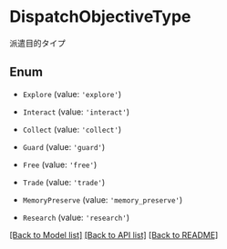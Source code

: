 # DispatchObjectiveType

派遣目的タイプ

## Enum

* `Explore` (value: `'explore'`)

* `Interact` (value: `'interact'`)

* `Collect` (value: `'collect'`)

* `Guard` (value: `'guard'`)

* `Free` (value: `'free'`)

* `Trade` (value: `'trade'`)

* `MemoryPreserve` (value: `'memory_preserve'`)

* `Research` (value: `'research'`)

[[Back to Model list]](../README.md#documentation-for-models) [[Back to API list]](../README.md#documentation-for-api-endpoints) [[Back to README]](../README.md)
